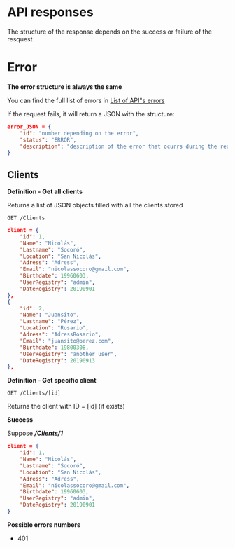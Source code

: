 # API responses
The structure of the response depends on the success or failure of the resquest

# Error
**The error structure is always the same** 

You can find the full list of errors in [List of API"s errors](https://github.com/nicosocoro/ServigariAPI_Python/blob/master/API_List_Errors.md)

If the request fails, it will return a JSON with the structure:

```json 
error_JSON = {
    "id": "number depending on the error",
    "status": "ERROR",
    "description": "description of the error that ocurrs during the request"
}
```

## Clients

**Definition - Get all clients**

Returns a list of JSON objects filled with all the clients stored 

`GET /Clients`
```json
client = {
    "id": 1,
    "Name": "Nicolás",
    "Lastname": "Socoró", 
    "Location": "San Nicolás",
    "Adress": "Adress",
    "Email": "nicolassocoro@gmail.com",
    "Birthdate": 19960603,
    "UserRegistry": "admin",
    "DateRegistry": 20190901
},
{
    "id": 2,
    "Name": "Juansito",
    "Lastname": "Pérez", 
    "Location": "Rosario",
    "Adress": "AdressRosario",
    "Email": "juansito@perez.com",
    "Birthdate": 19800308,
    "UserRegistry": "another_user",
    "DateRegistry": 20190913
},

```

**Definition - Get specific client**

`GET /Clients/[id]`

Returns the client with ID = [id] (if exists)

**Success**

Suppose ***/Clients/1***

```json
client = {
    "id": 1,
    "Name": "Nicolás",
    "Lastname": "Socoró", 
    "Location": "San Nicolás",
    "Adress": "Adress",
    "Email": "nicolassocoro@gmail.com",
    "Birthdate": 19960603,
    "UserRegistry": "admin",
    "DateRegistry": 20190901
}
```

**Possible errors numbers**
* 401
